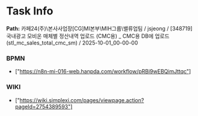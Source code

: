 # Task Info

**Path:** 카페24(주)\본사사업장\[CG]MI본부\MIH그룹\밸류업팀 / jsjeong / [348719] 국내광고 모비온 매체별 정산내역 업로드 (CMC용) _ CMC용 DB에 업로드 (stl_mc_sales_total_cmc_sm) / 2025-10-01_00-00-00

### BPMN
- ["https://n8n-mi-016-web.hanpda.com/workflow/pRBi9wEBQimJttqc"]

### WIKI
- ["https://wiki.simplexi.com/pages/viewpage.action?pageId=2754389593"]

